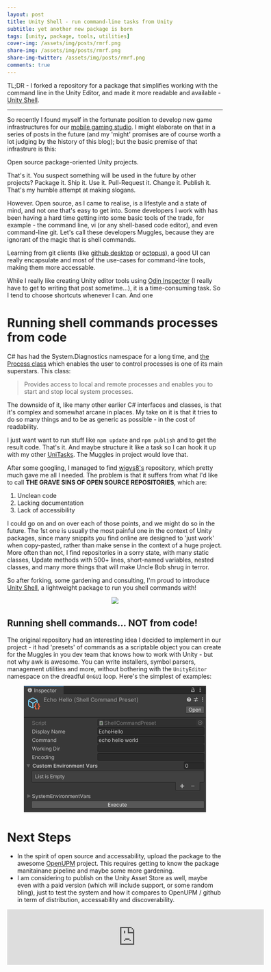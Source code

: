 ```yaml
---
layout: post
title: Unity Shell - run command-line tasks from Unity
subtitle: yet another new package is born
tags: [unity, package, tools, utilities]
cover-img: /assets/img/posts/rmrf.png
share-img: /assets/img/posts/rmrf.png
share-img-twitter: /assets/img/posts/rmrf.png
comments: true
---
```


TL;DR - I forked a repository for a package that simplifies working with the command line in the Unity Editor, and made it more readable and available - [Unity Shell](https://github.com/Abbabon/UnityShell).

---

So recently I found myself in the fortunate position to develop new game infrastructures for our [mobile gaming studio](http://jellybuttongames.com/). I might elaborate on that in a series of posts in the future (and my 'might' promises are of course worth a lot judging by the history of this blog); but the basic premise of that infrastrure is this:

Open source package-oriented Unity projects.

That's it. You suspect something will be used in the future by other projects? Package it. Ship it. Use it. Pull-Request it. Change it. Publish it. That's my humble attempt at making slogans.

However. Open source, as I came to realise, is a lifestyle and a state of mind, and not one that's easy to get into. Some developers I work with has been having a hard time getting into some basic tools of the trade, for example - the command line, vi (or any shell-based code editor), and even command-line git. Let's call these developers Muggles, because they are ignorant of the magic that is shell commands.

Learning from git clients (like [github desktop](https://desktop.github.com/) or [octopus](https://octopus.com/)), a good UI can really encapsulate and most of the use-cases for command-line tools, making them more accessable. 

While I really like creating Unity editor tools using [Odin Inspector](https://bit.ly/36ZvtMn) (I really have to get to writing that post sometime...), it is a time-consuming task. So I tend to choose shortcuts whenever I can. And one 

# Running shell commands processes from code

C# has had the System.Diagnostics namespace for a long time, and [the Process class](https://docs.microsoft.com/en-us/dotnet/api/system.diagnostics.process?view=net-6.0) which enables the user to control processes is one of its main superstars. This class:

> Provides access to local and remote processes and enables you to start and stop local system processes.

The downside of it, like many other earlier C# interfaces and classes, is that it's complex and somewhat arcane in places. My take on it is that it tries to do so many things and to be as generic as possible - in the cost of readability. 

I just want want to run stuff like `npm update` and `npm publish` and to get the result code. That's it. And maybe structure it like a task so I can hook it up with my other [UniTasks](https://github.com/Cysharp/UniTask).  The Muggles in project would love that.

After some googling, I managed to find [wigys8's](https://github.com/wlgys8/UnityShell) repository, which pretty much gave me all I needed. The problem is that it suffers from what I'd like to call **THE GRAVE SINS OF OPEN SOURCE REPOSITORIES**, which are:

1. Unclean code
2. Lacking documentation
3. Lack of accessibility

I could go on and on over each of those points, and we might do so in the future. The 1st one is usually the most painful one in the context of Unity packages, since many snippits you find online are designed to 'just work' when copy-pasted, rather than make sense in the context of a huge project. More often than not, I find repositories in a sorry state, with many static classes, Update methods with 500+ lines, short-named variables, nested classes, and many more things that will make Uncle Bob shrug in terror. 

So after forking, some gardening and consulting, I'm proud to introduce [Unity Shell](https://github.com/Abbabon/UnityShell), a lightweight package to run you shell commands with!

<p align="center"><a href="https://github.com/abbabon/unityshell"><img src="https://gh-card.dev/repos/abbabon/unityshell.svg" /></a></p>

## Running shell commands... NOT from code!
The original repository had an interesting idea I decided to implement in our project - it had 'presets' of commands as a scriptable object you can create for the Muggles in you dev team that knows how to work with Unity - but not why awk is awesome. You can write installers, symbol parsers, management utilities and more, without bothering with the `UnityEditor` namespace on the dreadful `OnGUI` loop. Here's the simplest of examples:

<p align="center"><img src="/assets/img/posts/Pasted_image_20220418155535.png"></p>

# Next Steps
* In the spirit of open source and accessability, upload the package to the awesome [OpenUPM](https://openupm.com/) project. This requires getting to know the package manitainane pipeline and maybe some more gardening. 
* I am considering to publish on the Unity Asset Store as well, maybe even with a paid version (which will include support, or some random bling), just to test the system and how it compares to OpenUPM / github in term of distribution, accessability and discoverability. 

<iframe src="https://assetstore.unity.com/linkmaker/embed/package/89041/widget-wide?aid=1100lfvqc" style="width:600px; height:130px; border:0px;"></iframe>
